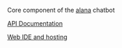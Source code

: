 Core component of the [alana](https://github.com/alana-bot/alana) chatbot

[API Documentation](https://www.alana.tech)

[Web IDE and hosting](https://alana.cloud)
